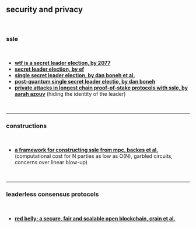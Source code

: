 ## security and privacy

<br>

### ssle

<br>

* **[wtf is a secret leader election, by 2077](https://etherpedia.2077.xyz/posts/wtf-is-secret-leader-election/)**
* **[secret leader election, by ef](https://ethereum.org/en/roadmap/secret-leader-election/)**
* **[single secret leader election, by dan boneh et al.](https://eprint.iacr.org/2020/025.pdf)**
* **[post-quantum single secret leader electio, by dan boneh](https://www.youtube.com/watch?v=8caTi0JNGYA)**
* **[private attacks in longest chain proof-of-stake protocols with ssle, by aarah azouv](https://arxiv.org/pdf/2109.07440)** (hiding the identity of the leader)

<br>

---

### constructions

<br>

* **[a framework for constructing ssle from mpc, backes et al.](https://eprint.iacr.org/2022/1040.pdf)** (computational cost for N parties as low as O(N), garbled circuits, concerns over linear blow-up)

<br>

---

### leaderless consensus protocols

<br>

* **[red belly: a secure, fair and scalable open blockchain, crain et al.](https://cognizium.io/uploads/resources/Red%20Belly-A%20secure,%20fair%20and%20scalable%20open%20blockchain%20-%20Tyler%20Crain,%20Christopher%20Natoli,%20Vincent%20Gramoli%20-%202021%20-%20paper.pdf)**
